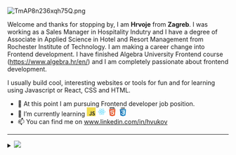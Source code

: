 ![TmAP8n236xqh75Q.png](https://i.loli.net/2020/07/13/OiwrC2KRZNPA9cJ.png)
<!-- You can edit this image in paint and host the image on https://sm.ms/ -->

Welcome and thanks for stopping by, I am **Hrvoje** from **Zagreb**.
I was working as a Sales Manager in Hospitality Indutry and I have a degree of Associate in Applied Science 
in Hotel and Resort Management from Rochester Institute of Technology. I am making a career change into Frontend development.
I have finished Algebra University Frontend course (https://www.algebra.hr/en/) and I am completely passionate about frontend development.


I usually build cool, interesting websites or tools for fun and for learning using Javascript or React, CSS and HTML.
- 🔭 At this point I am pursuing Frontend developer job position.
- 🌱 I’m currently learning <img height="20" src="https://raw.githubusercontent.com/github/explore/80688e429a7d4ef2fca1e82350fe8e3517d3494d/topics/javascript/javascript.png"></code>
<code><img height="20" src="https://raw.githubusercontent.com/github/explore/80688e429a7d4ef2fca1e82350fe8e3517d3494d/topics/react/react.png"></code>
<code><img height="20" src="https://raw.githubusercontent.com/github/explore/80688e429a7d4ef2fca1e82350fe8e3517d3494d/topics/html/html.png"></code>
<code><img height="20" src="https://raw.githubusercontent.com/github/explore/80688e429a7d4ef2fca1e82350fe8e3517d3494d/topics/css/css.png"></code>
- 📫 You can find me on www.linkedin.com/in/hvukov

 
---
<details>
<summary>
  <a href="https://github.com/K-Kraken"><img src="https://img.shields.io/badge/-Expand%20to%20know%20more-b03544?style=for-the-badge" /></a>
</summary>

Little More About Me
I am very positive and open minded person. I love sports and I practice pretty much every day. Running is my great passion and my best ideas come to me while I am running.
It also keeps me very healthy and my mind sharp.
I love meeting new people and learning new things, so please feel free to say hello and share a story with me. I'm excellent at Team Building and collaboration. 



---
⭐️ From [Hvukov](https://github.com/Hvukov)

<!---
Hvukov/Hvukov is a ✨ special ✨ repository because its `README.md` (this file) appears on your GitHub profile.
You can click the Preview link to take a look at your changes.
--->
